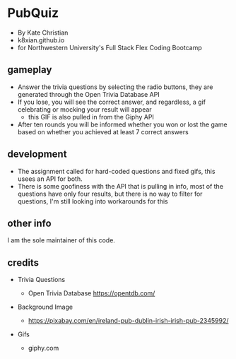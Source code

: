 # PubQuiz

* By Kate Christian
* k8xian.github.io
* for Northwestern University's Full Stack Flex Coding Bootcamp

## gameplay

* Answer the trivia questions by selecting the radio buttons, they are generated through the Open Trivia Database API
* If you lose, you will see the correct answer, and regardless, a gif celebrating or mocking your result will appear
    * this GIF is also pulled in from the Giphy API
* After ten rounds you will be informed whether you won or lost the game based on whether you achieved at least 7 correct answers

## development

* The assignment called for hard-coded questions and fixed gifs, this usees an API for both. 
* There is some goofiness with the API that is pulling in info, most of the questions have only four results, but there is no way to filter for questions, I'm still looking into workarounds for this

## other info

I am the sole maintainer of this code.


## credits
* Trivia Questions
    * Open Trivia Database https://opentdb.com/

* Background Image
    *  https://pixabay.com/en/ireland-pub-dublin-irish-irish-pub-2345992/

* Gifs
    * giphy.com
